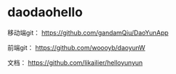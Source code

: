 # daodaohello
移动端git：
https://github.com/gandamQiu/DaoYunApp

前端git：
https://github.com/woooyb/daoyunW

文档：
https://github.com/likailier/helloyunyun

